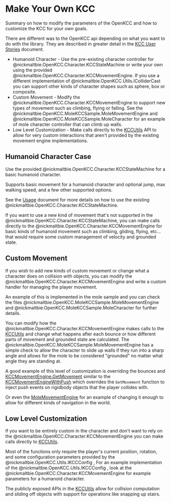 # Make Your Own KCC

Summary on how to modify the parameters of
the OpenKCC and how to customize the KCC
for your own goals.

There are different was to the OpenKCC
api depending on what you want to do with the
library. They are described in greater
detail in the [KCC User Stories](kcc-user-stories.md)
document.

- Humanoid Character - Use the pre-existing character
    controller for @nickmaltbie.OpenKCC.Character.KCCStateMachine
    or write your own using the provided
    @nickmaltbie.OpenKCC.Character.KCCMovementEngine.
    If you use a different implementation of
    @nickmaltbie.OpenKCC.Utils.IColliderCast you can support
    other kinds of character shapes such as sphere,
    box or composite.
- Custom Movement - Modify the @nickmaltbie.OpenKCC.Character.KCCMovementEngine
    to support new types of movement such as climbing,
    flying or falling. See the
    @nickmaltbie.OpenKCC.MoleKCCSample.MoleMovementEngine
    and @nickmaltbie.OpenKCC.MoleKCCSample.MoleCharacter
    for an example of mole character controller that
    can climb up walls.
- Low Level Customization - Make calls directly
    to the [KCCUtils](xref:nickmaltbie.OpenKCC.Utils.KCCUtils)
    API to allow for very custom interactions that aren't
    provided by the existing movement engine implementations.

## Humanoid Character Case

Use the provided @nickmaltbie.OpenKCC.Character.KCCStateMachine
for a basic humanoid character.

Supports basic movement for a humanoid character
and optional jump, max walking speed, and a
few other supported options.

See the [Usage](../usage.md) document for more
details on how to use the existing @nickmaltbie.OpenKCC.Character.KCCStateMachine.

If you want to use a new kind of movement
that's not supported in the @nickmaltbie.OpenKCC.Character.KCCStateMachine,
you can make calls directly to the
@nickmaltbie.OpenKCC.Character.KCCMovementEngine
for basic kinds of humanoid movement such as climbing,
gliding, flying, etc... that would require some
custom management of velocity
and grounded state.

## Custom Movement

If you wish to add new kinds of custom movement
or change what a character does on collision
with objects, you can modify the @nickmaltbie.OpenKCC.Character.KCCMovementEngine
and write a custom handler for managing
the player movement.

An example of this is implemented in
the mole sample and you can check the files
@nickmaltbie.OpenKCC.MoleKCCSample.MoleMovementEngine
and @nickmaltbie.OpenKCC.MoleKCCSample.MoleCharacter
for further details.

You can modify how the @nickmaltbie.OpenKCC.Character.KCCMovementEngine
makes calls to the
[KCCUtils](xref:nickmaltbie.OpenKCC.Utils.KCCUtils)
and change what happens after each bounce or how
different parts of movement and grounded state are
calculated.
The @nickmaltbie.OpenKCC.MoleKCCSample.MoleMovementEngine
has a simple check to allow the character to slide
up walls if they run into a sharp angle
and allows for the mole to be considered
"grounded" no matter what angle they
are standing at.

A good example of this level of customization is overriding the bounces and
[KCCMovementEngine.GetMovement](xref:nickmaltbie.OpenKCC.Character.KCCMovementEngine.GetMovement(Vector3))
similar to the [KCCMovementEngineWithPush](xref:nickmaltbie.OpenKCC.Character.KCCMovementEngineWithPush)
which overrides the `GetMovement` function to inject push events on
rigidbody objects that the player collides with.

Or even the [MoleMovementEngine](xref:nickmaltbie.OpenKCC.MoleKCCSample.MoleMovementEngine)
for an example of changing it enough to allow for different kinds of navigation
in the world.

## Low Level Customization

If you want to be entirely custom in the character
and don't want to rely on the
@nickmaltbie.OpenKCC.Character.KCCMovementEngine
you can make calls directly to
[KCCUtils](xref:nickmaltbie.OpenKCC.Utils.KCCUtils).

Most of the functions only require
the player's current position, rotation,
and some configuration parameters
provided by the @nickmaltbie.OpenKCC.Utils.IKCCConfig ,
For an example implementation of the
@nickmaltbie.OpenKCC.Utils.IKCCConfig ,
look at the @nickmaltbie.OpenKCC.Character.KCCMovementEngine
for example parameters for a humanoid character.

The publicly exposed APIs in the
[KCCUtils](xref:nickmaltbie.OpenKCC.Utils.KCCUtils)
allow for collision computation and sliding off
objects with support for operations
like snapping up stairs.
